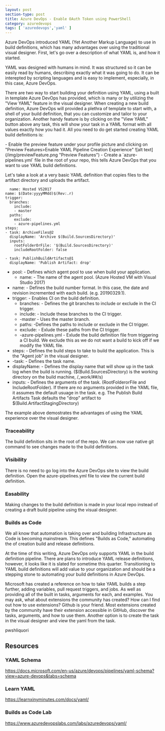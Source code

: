 ```yaml
---
layout: post
section-type: post
title: Azure DevOps - Enable OAuth Token using PowerShell
category: azuredevops
tags: [ 'azuredevops','yaml' ]
---
```


Azure DevOps introduced YAML (Yet Another Markup Language) to use in build definitions, which has many advantages over using the traditional visual designer. First, let's go over a description of what YAML is, and how it started. 

YAML was designed with humans in mind. It was structured so it can be easily read by humans, describing exactly what it was going to do. It can be interepted by scripting languages and is easy to implement, especially, in this case, Azure DevOps. 

There are two way to start building your definition using YAML, using a built in template Azure DevOps has provided, which is many or by utilizing the "View YAML" feature in the visual designer. When creating a new build definition, Azure DevOps will provided a plethra of template to start with, a shell of your build definition, that you can customize and tailor to your organization. Another handy feature is by clicking on the "View YAML" button above any task, this will show your task in a YAML format with all values exactly how you had it. All you need to do get started creating YAML build definitions is:

<p  align="left">
- Enable the preview feature under your profile picture and clicking on "Preview Features>Enable YAML Pipeline Creation Experience" 
![alt text](/img/previewFeature.png "Preview Features")
- Create a `azure-pipelines.yml` file in the root of your repo, this tells Azure DevOps that you want to use YAML build definitions.  
</p>

Let's take a look at a very basic YAML definition that copies files to the artifact directory and uploads the artifact.

```pool:
  name: Hosted VS2017
name: $(Date:yyyyMMdd)$(Rev:.r)
trigger:
  branches:
    include:
    - master
  paths:
    exclude:
    - azure-pipelines.yml
steps:
- task: ArchiveFiles@2
  displayName: 'Archive $(Build.SourcesDirectory)'
  inputs:
    rootFolderOrFile: '$(Build.SourcesDirectory)'
    includeRootFolder: false

- task: PublishBuildArtifacts@1
  displayName: 'Publish Artifact: drop'
```

- pool: - Defines which agent pool to use when build your application.
    - name: - The name of the agent pool. (Azure Hosted VM with Visual Studio 2017)
- name: - Defines the build number format. In this case, the date and revision incremented with each build. (e.g. 20190329.1).
- trigger: - Enables CI on the build definition.
    - branches: - Defines the git branches to include or exclude in the CI trigger. 
    - include: - Include these branches to the CI trigger. 
    - -master - Uses the master branch.
    - paths: -Defines the paths to include or exclude in the CI trigger.
    - exclude: - Exlude these paths from the CI trigger.
    - -azure-pipelines.yml - Exlude the build definition file from triggering a CI build. We exclude this as we do not want a build to kick off if we modify the YAML file.
- steps: - Defines the build steps to take to build the application. This is the "Agent job" in the visual designer.
- -task: - Defines the task name.
- displayName: - Defines the display name that will show up in the task log when the build is running. ($(Build.SourcesDirectory) is the working directory on the build machine, /_work/##/s)
- inputs: - Defines the arguments of the task. (RootFolderorFile and IncludeRootFolder). If there are no arguments provided in the YAML file, it assumes the default usuage in the task. e.g. The Publish Build Artifacts Task defaults the "drop" artifact to $(Build.ArtifactStagingDirectory)

The example above demostrates the advantages of using the YAML experience over the visual designer.

### Traceability

The build definition sits in the root of the repo. We can now use native git command to see changes made to the build definitions. 

### Visibility 

There is no need to go log into the Azure DevOps site to view the build definition. Open the azure-pipelines.yml file to view the current build definition.

### Easability

Making changes to the build definition is made in your local repo instead of creating a draft build pipeline using the visual designer. 

### Builds as Code

We all know that automation is taking over and building Infrastructure as Code is becoming mainstream. This defines "Builds as Code," automating the of creation build and release definitions. 

At the time of this writing, Azure DevOps only supports YAML in the build definition pipeline. There are plans to introduce YAML release definitions, however, it looks like it is slated for sometime this quarter. Transitioning to YAML build definitions will add value to your organization and should be a stepping stone to automating your build definitions in Azure DevOps.

Microsoft has created a reference on how to take YAML builds a step further, adding variables, pull request triggers, and jobs. As well as providing all of the built in tasks, arguments for each, and examples. You may ask, what about extensions the community has created? How can I find out how to use extensions? Github is your friend. Most extensions created by the community have their extension accessible in GitHub, discover the tasks, arguments, and how to use them. Another option is to create the task in the visual designer and view the yaml from the task. 

pwshliquori

## Resources

### YAML Schema

https://docs.microsoft.com/en-us/azure/devops/pipelines/yaml-schema?view=azure-devops&tabs=schema

### Learn YAML

https://learnxinyminutes.com/docs/yaml/

### Builds as Code Lab

https://www.azuredevopslabs.com/labs/azuredevops/yaml/